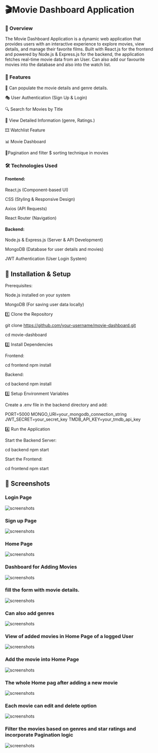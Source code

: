 <h1>🎬Movie Dashboard Application</h1>

<h3>📌 Overview</h3>

The Movie Dashboard Application is a dynamic web application that provides users with an interactive experience to explore movies, view details, and manage their favorite films. Built with React.js for the frontend and powered by Node.js & Express.js for the backend, the application fetches real-time movie data from an User. Can also add our favourite movies into the database and also into the watch list.

<h3>🚀 Features</h3>

🎥 Can populate the movie details and genre details.

🎭 User Authentication (Sign Up & Login)

🔍 Search for Movies by Title

📜 View Detailed Information (genre, Ratings.)

🎞️ Watchlist Feature

📊 Movie Dashboard

📃Pagination and filter $ sorting technique in movies


<h3>🛠️ Technologies Used</h3>

<h4>Frontend:</h4>

React.js (Component-based UI)

CSS (Styling & Responsive Design)

Axios (API Requests)

React Router (Navigation)

<h4>Backend:</h4>

Node.js & Express.js (Server & API Development)

MongoDB (Database for user details and movies)

JWT Authentication (User Login System)

<h2>🎯 Installation & Setup</h2>

Prerequisites:

Node.js installed on your system

MongoDB (For saving user data locally)

1️⃣ Clone the Repository

 git clone https://github.com/your-username/movie-dashboard.git
 
 cd movie-dashboard

2️⃣ Install Dependencies

Frontend:

 cd frontend
 npm install

Backend:

 cd backend
 npm install

3️⃣ Setup Environment Variables

Create a .env file in the backend directory and add:

PORT=5000
MONGO_URI=your_mongodb_connection_string
JWT_SECRET=your_secret_key
TMDB_API_KEY=your_tmdb_api_key

4️⃣ Run the Application

Start the Backend Server:

 cd backend
 npm start

Start the Frontend:

 cd frontend
 npm start
 

<h2>📸 Screenshots</h2>

 <h3>Login Page</h3>
 

 ![screenshots](https://github.com/ayishanazreen/Movie-App-DashBoard/blob/master/login.png?raw=true)

 <h3>Sign up Page</h3>
 

  ![screenshots](https://github.com/ayishanazreen/Movie-App-DashBoard/blob/master/signup.png?raw=true)

  <h3>Home Page</h3>
  
  
  ![screenshots](https://github.com/ayishanazreen/Movie-App-DashBoard/blob/master/homePage.png?raw=true)

  
  <h3>Dashboard for Adding Movies </h3>
  
  
  ![screenshots](https://github.com/ayishanazreen/Movie-App-DashBoard/blob/master/AddMovie.png?raw=true)


  <h3>fill the form with movie details.</h3>
  

  ![screenshots](https://github.com/ayishanazreen/Movie-App-DashBoard/blob/master/AddMovieForm.png?raw=true)

   <h3>Can also add genres</h3>
   
   
  ![screenshots](https://github.com/ayishanazreen/Movie-App-DashBoard/blob/master/AddGenre.png?raw=true)

   <h3>View of added movies in Home Page of a logged User </h3>
   

 ![screenshots](https://github.com/ayishanazreen/Movie-App-DashBoard/blob/master/showMovies.png?raw=true)

  <h3>Add the movie into Home Page</h3>
  

 ![screenshots](https://github.com/ayishanazreen/Movie-App-DashBoard/blob/master/watchLater.png?raw=true)



  <h3>The whole Home pag after adding a new movie </h3>
  

 ![screenshots](https://github.com/ayishanazreen/Movie-App-DashBoard/blob/master/finalHome.png?raw=true)


  <h3>Each movie can edit and delete option </h3>
  

 ![screenshots](https://github.com/ayishanazreen/Movie-App-DashBoard/blob/master/EditMovie.png?raw=true)

 <h3>Filter the movies based on genres and star ratings and incorporate Pagination logic</h3>

 
  ![screenshots](https://github.com/ayishanazreen/Movie-App-DashBoard/blob/master/addFilterLogic.png?raw=true)
  

 
   



